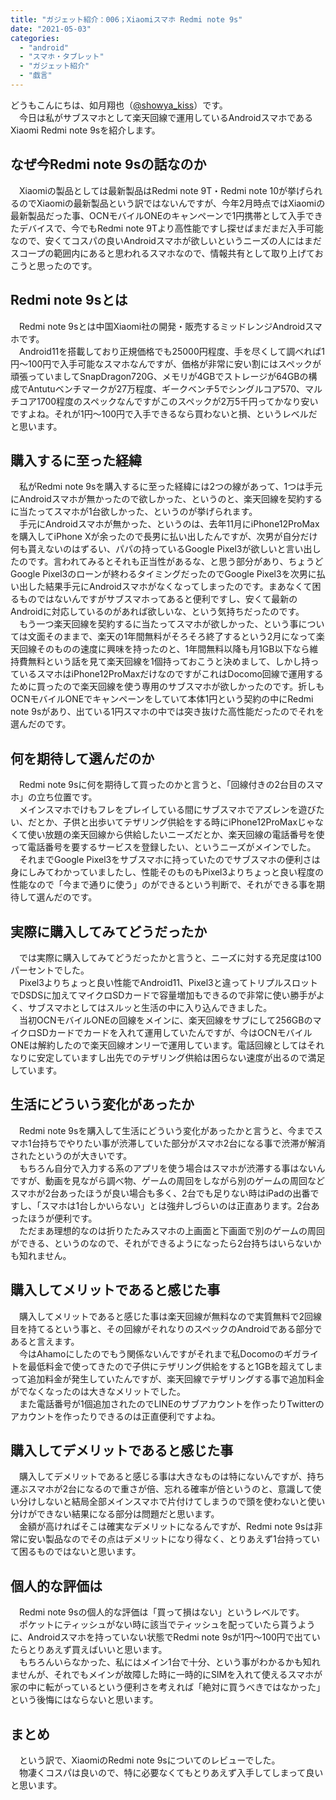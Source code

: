 ```yaml
---
title: "ガジェット紹介：006；Xiaomiスマホ Redmi note 9s"
date: "2021-05-03"
categories: 
  - "android"
  - "スマホ・タブレット"
  - "ガジェット紹介"
  - "戯言"
---
```


どうもこんにちは、如月翔也（[@showya\_kiss](http://twitter.com/showya_kiss)）です。  
　今日は私がサブスマホとして楽天回線で運用しているAndroidスマホであるXiaomi Redmi note 9sを紹介します。  

## なぜ今Redmi note 9sの話なのか

　Xiaomiの製品としては最新製品はRedmi note 9T・Redmi note 10が挙げられるのでXiaomiの最新製品という訳ではないんですが、今年2月時点ではXiaomiの最新製品だった事、OCNモバイルONEのキャンペーンで1円携帯として入手できたデバイスで、今でもRedmi note 9Tより高性能ですし探せばまだまだ入手可能なので、安くてコスパの良いAndroidスマホが欲しいというニーズの人にはまだスコープの範囲内にあると思われるスマホなので、情報共有として取り上げておこうと思ったのです。  

## Redmi note 9sとは

　Redmi note 9sとは中国Xiaomi社の開発・販売するミッドレンジAndroidスマホです。  
　Android11を搭載しており正規価格でも25000円程度、手を尽くして調べれば1円〜100円で入手可能なスマホなんですが、価格が非常に安い割にはスペックが頑張っていましてSnapDragon720G、メモリが4GBでストレージが64GBの構成でAntutuベンチマークが27万程度、ギークベンチ5でシングルコア570、マルチコア1700程度のスペックなんですがこのスペックが2万5千円ってかなり安いですよね。それが1円〜100円で入手できるなら買わないと損、というレベルだと思います。  

## 購入するに至った経緯

　私がRedmi note 9sを購入するに至った経緯には2つの線があって、1つは手元にAndroidスマホが無かったので欲しかった、というのと、楽天回線を契約するに当たってスマホが1台欲しかった、というのが挙げられます。  
　手元にAndroidスマホが無かった、というのは、去年11月にiPhone12ProMaxを購入してiPhone Xが余ったので長男に払い出したんですが、次男が自分だけ何も貰えないのはずるい、パパの持っているGoogle Pixel3が欲しいと言い出したのです。言われてみるとそれも正当性があるな、と思う部分があり、ちょうどGoogle Pixel3のローンが終わるタイミングだったのでGoogle Pixel3を次男に払い出した結果手元にAndroidスマホがなくなってしまったのです。まあなくて困るものではないんですがサブスマホってあると便利ですし、安くて最新のAndroidに対応しているのがあれば欲しいな、という気持ちだったのです。  
　もう一つ楽天回線を契約するに当たってスマホが欲しかった、という事については文面そのままで、楽天の1年間無料がそろそろ終了するという2月になって楽天回線そのものの速度に興味を持ったのと、1年間無料以降も月1GB以下なら維持費無料という話を見て楽天回線を1個持っておこうと決めまして、しかし持っているスマホはiPhone12ProMaxだけなのですがこれはDocomo回線で運用するために買ったので楽天回線を使う専用のサブスマホが欲しかったのです。折しもOCNモバイルONEでキャンペーンをしていて本体1円という契約の中にRedmi note 9sがあり、出ている1円スマホの中では突き抜けた高性能だったのでそれを選んだのです。  

## 何を期待して選んだのか

　Redmi note 9sに何を期待して買ったのかと言うと、「回線付きの2台目のスマホ」の立ち位置です。  
　メインスマホでけもフレをプレイしている間にサブスマホでアズレンを遊びたい、だとか、子供と出歩いてテザリング供給をする時にiPhone12ProMaxじゃなくて使い放題の楽天回線から供給したいニーズだとか、楽天回線の電話番号を使って電話番号を要するサービスを登録したい、というニーズがメインでした。  
　それまでGoogle Pixel3をサブスマホに持っていたのでサブスマホの便利さは身にしみてわかっていましたし、性能そのものもPixel3よりちょっと良い程度の性能なので「今まで通りに使う」のができるという判断で、それができる事を期待して選んだのです。  

## 実際に購入してみてどうだったか

　では実際に購入してみてどうだったかと言うと、ニーズに対する充足度は100パーセントでした。  
　Pixel3よりちょっと良い性能でAndroid11、Pixel3と違ってトリプルスロットでDSDSに加えてマイクロSDカードで容量増加もできるので非常に使い勝手がよく、サブスマホとしてはスルッと生活の中に入り込んできました。  
　当初OCNモバイルONEの回線をメインに、楽天回線をサブにして256GBのマイクロSDカードでカードを入れて運用していたんですが、今はOCNモバイルONEは解約したので楽天回線オンリーで運用しています。電話回線としてはそれなりに安定していますし出先でのテザリング供給は困らない速度が出るので満足しています。  

## 生活にどういう変化があったか

　Redmi note 9sを購入して生活にどういう変化があったかと言うと、今までスマホ1台持ちでやりたい事が渋滞していた部分がスマホ2台になる事で渋滞が解消されたというのが大きいです。  
　もちろん自分で入力する系のアプリを使う場合はスマホが渋滞する事はないんですが、動画を見ながら調べ物、ゲームの周回をしながら別のゲームの周回などスマホが2台あったほうが良い場合も多く、2台でも足りない時はiPadの出番ですし、「スマホは1台しかいらない」とは強弁しづらいのは正直あります。2台あったほうが便利です。  
　ただまあ理想的なのは折りたたみスマホの上画面と下画面で別のゲームの周回ができる、というのなので、それができるようになったら2台持ちはいらないかも知れません。  

## 購入してメリットであると感じた事

　購入してメリットであると感じた事は楽天回線が無料なので実質無料で2回線目を持てるという事と、その回線がそれなりのスペックのAndroidである部分であると言えます。  
　今はAhamoにしたのでもう関係ないんですがそれまで私Docomoのギガライトを最低料金で使ってきたので子供にテザリング供給をすると1GBを超えてしまって追加料金が発生していたんですが、楽天回線でテザリングする事で追加料金がでなくなったのは大きなメリットでした。  
　また電話番号が1個追加されたのでLINEのサブアカウントを作ったりTwitterのアカウントを作ったりできるのは正直便利ですよね。  

## 購入してデメリットであると感じた事

　購入してデメリットであると感じる事は大きなものは特にないんですが、持ち運ぶスマホが2台になるので重さが倍、忘れる確率が倍というのと、意識して使い分けしないと結局全部メインスマホで片付けてしまうので頭を使わないと使い分けができない結果になる部分は問題だと思います。  
　金額が高ければそこは確実なデメリットになるんですが、Redmi note 9sは非常に安い製品なのでその点はデメリットになり得なく、とりあえず1台持っていて困るものではないと思います。  

## 個人的な評価は

　Redmi note 9sの個人的な評価は「買って損はない」というレベルです。  
　ポケットにティッシュがない時に該当でティッシュを配っていたら貰うように、Androidスマホを持っていない状態でRedmi note 9sが1円〜100円で出ていたらとりあえず買えばいいと思います。  
　もちろんいらなかった、私にはメイン1台で十分、という事がわかるかも知れませんが、それでもメインが故障した時に一時的にSIMを入れて使えるスマホが家の中に転がっているという便利さを考えれば「絶対に買うべきではなかった」という後悔にはならないと思います。  

## まとめ

　という訳で、XiaomiのRedmi note 9sについてのレビューでした。  
　物凄くコスパは良いので、特に必要なくてもとりあえず入手してしまって良いと思います。
